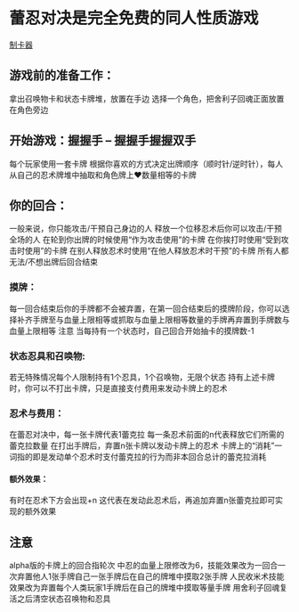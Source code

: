 # 蕾忍对决是完全免费的同人性质游戏
[制卡器](https://github.com/Dospy-Honor/Lexninja-editor)
## 游戏前的准备工作：
拿出召唤物卡和状态卡牌堆，放置在手边
选择一个角色，把舍利子回魂正面放置在角色旁边
## 开始游戏：握握手 – 握握手握握双手
每个玩家使用一套卡牌
根据你喜欢的方式决定出牌顺序（顺时针/逆时针），每人从自己的忍术牌堆中抽取和角色牌上❤数量相等的卡牌
## 你的回合：
一般来说，你只能攻击/干预自己身边的人
释放一个位移忍术后你可以攻击/干预全场的人
在轮到你出牌的时候使用“作为攻击使用”的卡牌
在你挨打时使用“受到攻击时使用”的卡牌
在别人释放忍术时使用“在他人释放忍术时干预”的卡牌
所有人都无法/不想出牌后回合结束
### 摸牌：
每一回合结束后你的手牌都不会被弃置，在第一回合结束后的摸牌阶段，你可以选择补齐手牌至与血量上限相等或抓取与血量上限相等数量的手牌再弃置到手牌数与血量上限相等
注意 当每持有一个状态时，自己回合开始抽卡的摸牌数-1
### 状态忍具和召唤物:
若无特殊情况每个人限制持有1个忍具，1个召唤物，无限个状态
持有上述卡牌时，你可以不打出卡牌，只是直接支付费用来发动卡牌上的忍术
### 忍术与费用：
在蕾忍对决中，每一张卡牌代表1蕾克拉
每一条忍术前面的n代表释放它们所需的蕾克拉数量
在打出手牌后，弃置n张卡牌以发动卡牌上的忍术
卡牌上的“消耗”一词指的即是发动单个忍术时支付蕾克拉的行为而非本回合总计的蕾克拉消耗
#### 额外效果：
有时在忍术下方会出现+n
这代表在发动此忍术后，再追加弃置n张蕾克拉即可实现的额外效果
## 注意
alpha版的卡牌上的回合指轮次
中忍的血量上限修改为6，技能效果改为一回合一次弃置他人1张手牌自己一张手牌后在自己的牌堆中摸取2张手牌
人民收米术技能效果改为弃置每个人类玩家1手牌后在自己的牌堆中摸取等量手牌
用舍利子回魂复活之后清空状态召唤物和忍具


